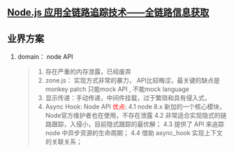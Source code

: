 ## [Node.js 应用全链路追踪技术——全链路信息获取](https://mp.weixin.qq.com/s/YGiz2T2TQ2XuRZv0cYO9mQ)

## 业界方案
1. domain： node API
   > 1. 存在严重的内存泄露，已经废弃
   > 2. zone.js： 实现方式非常的暴力， API比较晦涩，最关键的缺点是monkey patch 只能mock API , 不能mock language
   > 3. 显示传递：手动传递，中间件挂载，过于繁琐和具有侵入式，
   > 4. Async Hook: Node API
   > <font color=red>优点</font>:
   > 4.1 node 8.x 新加的一个核心模块， Node官方维护者也在使用，不存在泄露
   > 4.2 非常适合实现隐式的链路跟踪，入侵小，目前隐式跟踪的最优解；
   > 4.3 提供了 API 来追踪 node 中异步资源的生命周期；
   > 4.4 借助 async_hook 实现上下文的关联关系；
